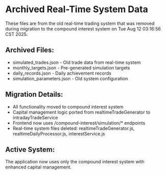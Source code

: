 # Archived Real-Time System Data

These files are from the old real-time trading system that was removed during migration to the compound interest system on Tue Aug 12 03:16:56 CST 2025.

## Archived Files:
- simulated_trades.json - Old trade data from real-time system
- monthly_targets.json - Pre-generated simulation targets
- daily_records.json - Daily achievement records
- simulation_parameters.json - Old system configuration

## Migration Details:
- All functionality moved to compound interest system
- Capital management logic ported from realtimeTradeGenerator to intradayTradeService
- Frontend now uses /compound-interest/simulation/* endpoints
- Real-time system files deleted: realtimeTradeGenerator.js, realtimeDailyProcessor.js, interestService.js

## Active System:
The application now uses only the compound interest system with enhanced capital management.

